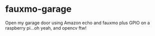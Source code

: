 # fauxmo-garage
Open my garage door using Amazon echo and fauxmo plus GPIO on a raspberry pi...oh yeah, and opencv ftw!
